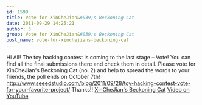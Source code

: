```yaml
---
id: 1599
title: Vote for XinCheJian&#039;s Beckoning Cat
date: 2011-09-29 14:25:21
author: 3
group: Vote for XinCheJian&#039;s Beckoning Cat
post_name: vote-for-xinchejians-beckoning-cat
---
```


Hi All! The toy hacking contest is coming to the last stage – Vote! You can find all the final submissions there and check them in detail. Please vote for XinCheJian's Beckoning Cat (no. 2) and help to spread the words to your friends, the poll ends on October 7th! 
<http://www.seeedstudio.com/blog/2011/09/28/toy-hacking-contest-vote-for-your-favorite-project/>
Thanks!!
[XinCheJian's Beckoning Cat](http://www.seeedstudio.com/blog/wp-content/uploads/2011/09/image36.png) [Video on YouTube](http://youtu.be/9i7DidiFYts)